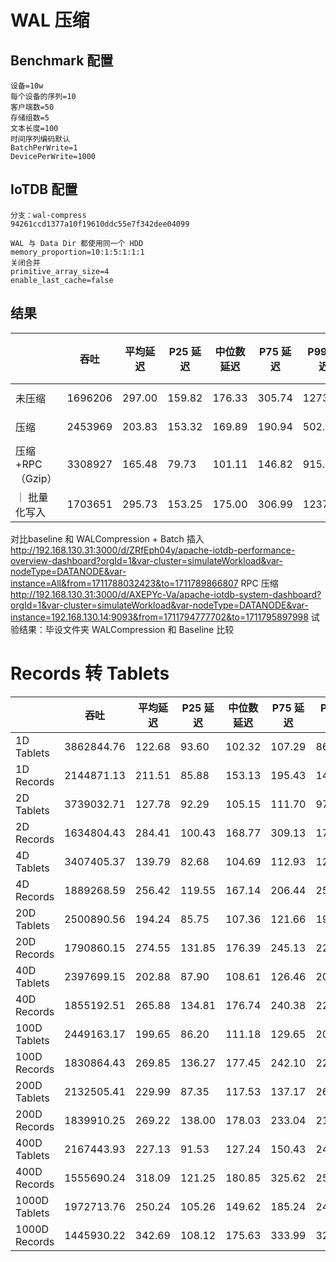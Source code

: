 # WAL 压缩
## Benchmark 配置
```
设备=10w
每个设备的序列=10
客户端数=50
存储组数=5
文本长度=100
时间序列编码默认
BatchPerWrite=1
DevicePerWrite=1000
```

## IoTDB 配置
```
分支：wal-compress
94261ccd1377a10f19610ddc55e7f342dee04099

WAL 与 Data Dir 都使用同一个 HDD
memory_proportion=10:1:5:1:1:1
关闭合并
primitive_array_size=4
enable_last_cache=false
```

## 结果
| | 吞吐 |  平均延迟 |P25 延迟| 中位数延迟 | P75 延迟 | P99 延迟 | 最大延迟 | 服务器延迟 | 网络流量 | 磁盘利用率 | 磁盘吞吐 |CPU 利用率|GC 百分比|
|-|-|-|-|-|-|-|-|-|-|-|-|-|-|
|未压缩|1696206|297.00|159.82 | 176.33|305.74|1273.93|14481.03| 103 ms| 68.8 MiB/s| 93.2% |129 MB/s|44.4%|10.9%|
|压缩 | 2453969 | 203.83 | 153.32 | 169.89 |190.94| 502.55 | 8053.27|25.5 ms|99.5 MiB/s|	66.3%|74.8 MB|55.3%|12.4%|
| 压缩+RPC（Gzip）|3308927 | 165.48|79.73|101.11|146.82|915.74|6861.79|102 ms|	3.06 MiB/s|81.7%|91.1 MB/s|65.5%|10.4%|
｜ 批量化写入 | 1703651 | 295.73 | 153.25 | 175.00 | 306.99| 1237.56|12481.90|95.1 ms | 69.1 MB/s | 92.3% | 130 MB/s | 40.1% |10.5%|

对比baseline 和 WALCompression + Batch 插入
http://192.168.130.31:3000/d/ZRfEph04y/apache-iotdb-performance-overview-dashboard?orgId=1&var-cluster=simulateWorkload&var-nodeType=DATANODE&var-instance=All&from=1711788032423&to=1711789866807
RPC 压缩
http://192.168.130.31:3000/d/AXEPYc-Va/apache-iotdb-system-dashboard?orgId=1&var-cluster=simulateWorkload&var-nodeType=DATANODE&var-instance=192.168.130.14:9093&from=1711794777702&to=1711795897998
试验结果：毕设文件夹 WALCompression 和 Baseline 比较

# Records 转 Tablets
|| 吞吐 | 平均延迟 | P25 延迟 | 中位数延迟 | P75 延迟 | P99 延迟 | 最大延迟 | 服务器延迟 | 网络流量 | 磁盘利用率 | 磁盘吞吐  | CPU 利用率 | GC 百分比 |
|-|-|-|-|-|-|-|-|-|-|-|-|-|-|
| 1D Tablets| 3862844.76 | 122.68 | 93.60 | 102.32 | 107.29 | 868.15 | 6495.88 | 8.24 ms | 110 MiB/s |  92.7% | 136 MB/s |15.0% |4.88%|
| 1D Records | 2144871.13 | 211.51 | 85.88 | 153.13 | 195.43 | 1422.55 | 7693.99 | 94.3 ms | 96.4 MiB/s | 92.2%|130 MB/s |36.0%|5.42%|
| 2D Tablets | 3739032.71 | 127.78 | 92.29 | 105.15 | 111.70 | 977.38 | 5500.66 | 19.0 | 104 MiB/s | 93.5% | 142 MB/s | 17.5% | 5.05%|
| 2D Records | 1634804.43 | 284.41 | 100.43 | 168.77 | 309.13 | 1797.91 | 9509.75 | 166 ms | 67.1 MiB/s | 93.5% | 95.9 MB/s | 21.6 % | 3.88%|
| 4D Tablets | 3407405.37 | 139.79 | 82.68  | 104.69 | 112.93 | 1208.56 | 14918.80 | 23.7ms | 101 MiB/s | 96.4% | 156 MB/s | 18.6% | 5.90% |
| 4D Records | 1889268.59 | 256.42 | 119.55 | 167.14 | 206.44 | 2598.22 | 15082.84 | 124 ms | 89.9 MiB/s | 94.3% | 140 MB/s | 32.1% | 5.45% |
| 20D Tablets | 2500890.56 | 194.24 | 85.75 | 107.36 | 121.66 | 1966.21 | 21556.98 | 102 ms | 69.1 MiB/s | 96.5% | 141 MB/s | 19.4% | 8.39%|
| 20D Records | 1790860.15 | 274.55 | 131.85 | 176.39 | 245.13 | 2227.98 | 9824.49 | 110ms | 75.9MiB/s | 94.5% | 141 MB/s | 29.4% | 6.38%|
| 40D Tablets | 2397699.15 | 202.88 | 87.90 | 108.61 | 126.46 | 2071.03 | 21469.89 | 115ms | 66.0 MiB/s | 95.6% | 139 MB/s | 24.1% | 9.95% |
| 40D Records | 1855192.51 | 265.88 | 134.81 | 176.74 | 240.38 | 2207.60 | 10502.46 | 139 ms | 77.8 MiB/s | 94.5% | 146 MB/s | 32.4% | 7.83% |
| 100D Tablets | 2449163.17 | 199.65 | 86.20 | 111.18 | 129.65 | 2080.47 | 18176.18 | 96.9 ms | 68.7 MiB/s | 95.1% | 148 MB/s | 29.8% | 11.9% |
| 100D Records |1830864.43 | 269.85 | 136.27 | 177.45 | 242.10 | 2206.78 | 10941.03 | 124 ms | 75.8 MiB/s | 94.0% | 142 MB/s | 32.6% | 8.09%|
|200D Tablets | 2132505.41 | 229.99 | 87.35 | 117.53 | 137.17 | 2622.35 | 13159.35 | 122ms | 61.1 MiB/s | 95.0% | 134 MB/s | 31.8% | 11.4% | 
|200D Records | 1839910.25 | 269.22 | 138.00 | 178.03 | 233.04 | 2179.58 | 9303.81 | 113ms | 77.2MB/s | 93.5% | 145 MB/s | 35.1% | 8.53% | 
| 400D Tablets | 2167443.93 | 227.13 | 91.53 | 127.24 | 150.43 | 2479.96 | 14639.71| 116 ms | 69.2MB/s | 95.3% | 152 MB/s | 38.0%| 12.7%|
|400D Records | 1555690.24 | 318.09 | 121.25 | 180.85 | 325.62 | 2574.37 |15048.78 | 184 ms | 63.1MiB/s | 93.7% | 119 MB/s | 28.2% | 7.16% | 
|1000D Tablets | 1972713.76 | 250.24 | 105.26 | 149.62 | 185.24 | 2466.06 | 14871.22 | 73.4 MB/s | 94.6% | 150MB/s | 49.1% | 14.1%|
|1000D Records|  1445930.22 | 342.69 | 108.12 | 175.63 | 333.99 | 3265.72 | 18682.98 | 212 ms | 60.0 MB/s | 93.7% | 113 MB/s | 29.4%| 6.99%|
